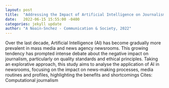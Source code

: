 ```yaml
---
layout: post
title:  "Addressing the Impact of Artificial Intelligence on Journalism: the perception of experts, journalists and academics"
date:   2022-06-15 15:55:00 -0400
categories: jekyll update
author: "A Noain-Snchez - Communication & Society, 2022"
---
```

Over the last decade, Artificial Intelligence (AI) has become gradually more prevalent in mass media and news agency newsrooms. This growing tendency has prompted intense debate about the negative impact on journalism, particularly on quality standards and ethical principles. Taking an explorative approach, this study aims to analyse the application of AI in newsrooms, focusing on the impact on news-making processes, media routines and profiles, highlighting the benefits and shortcomings  Cites: Computational journalism